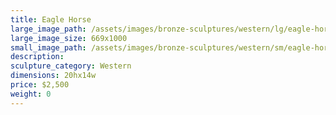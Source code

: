 ```yaml
---
title: Eagle Horse
large_image_path: /assets/images/bronze-sculptures/western/lg/eagle-horse.jpg
large_image_size: 669x1000
small_image_path: /assets/images/bronze-sculptures/western/sm/eagle-horse.jpg
description:
sculpture_category: Western
dimensions: 20hx14w
price: $2,500
weight: 0
---
```

